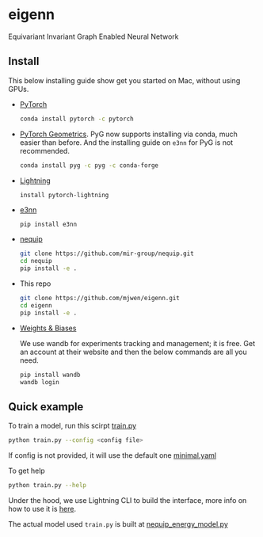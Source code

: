 # eigenn

Equivariant Invariant Graph Enabled Neural Network


## Install 

This below installing guide show get you started on Mac, without using GPUs.  

- [PyTorch](https://pytorch.org)
  ```bash
  conda install pytorch -c pytorch 
  ```
  
- [PyTorch Geometrics](https://pytorch-geometric.readthedocs.io). PyG now 
supports installing via conda, much easier than before. And the installing guide on 
`e3nn` for PyG is not recommended. 
  ```bash
  conda install pyg -c pyg -c conda-forge
  ```

- [Lightning](https://www.pytorchlightning.ai/)
  ```
  install pytorch-lightning
  ```
  
- [e3nn](https://docs.e3nn.org/en/stable/guide/installation.html) 
  ```bash
  pip install e3nn
  ```
  
- [nequip](https://github.com/mir-group/nequip)
  ```bash 
  git clone https://github.com/mir-group/nequip.git
  cd nequip
  pip install -e .
  ```
  
- This repo
  ```bash
  git clone https://github.com/mjwen/eigenn.git
  cd eigenn
  pip install -e .
  ```
 
- [Weights & Biases](https://docs.wandb.ai/quickstart)
  
  We use wandb for experiments tracking and management; it is free. Get an account at 
  their website and then the below commands are all you need.

  ```bash
  pip install wandb
  wandb login
  ```
 

## Quick example

To train a model, run this scirpt [train.py](./scripts/train.py)
```bash
python train.py --config <config file>
```
If config is not provided, it will use the default one [minimal.yaml](./scripts/configs/minimal.yaml)

To get help
```bash
python train.py --help 
```

Under the hood, we use Lightning CLI to build the interface, more info on how to use it 
is [here](https://pytorch-lightning.readthedocs.io/en/stable/common/lightning_cli.html). 





The actual model used `train.py` is built at [nequip_energy_model.py](./eigenn/model_factory/nequip_energy_model.py)